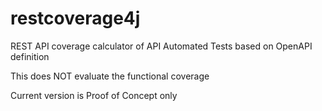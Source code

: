 ﻿# restcoverage4j
REST API coverage calculator of API Automated Tests based on OpenAPI definition

This does NOT evaluate the functional coverage

Current version is Proof of Concept only

